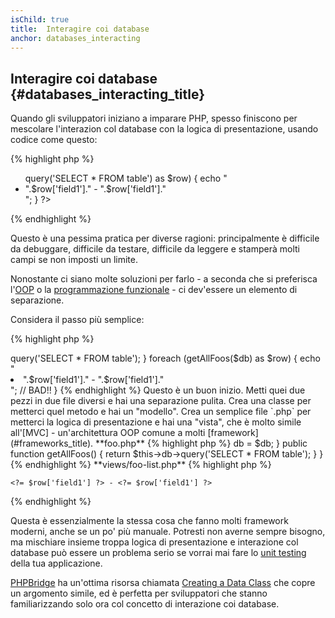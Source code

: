 ```yaml
---
isChild: true
title:  Interagire coi database
anchor: databases_interacting
---
```


## Interagire coi database {#databases_interacting_title}

Quando gli sviluppatori iniziano a imparare PHP, spesso finiscono per mescolare l'interazion col database con la logica
di presentazione, usando codice come questo:

{% highlight php %}
<ul>
<?php
foreach ($db->query('SELECT * FROM table') as $row) {
    echo "<li>".$row['field1']." - ".$row['field1']."</li>";
}
?>
</ul>
{% endhighlight %}

Questo è una pessima pratica per diverse ragioni: principalmente è difficile da debuggare, difficile da testare,
difficile da leggere e stamperà molti campi se non imposti un limite.

Nonostante ci siano molte soluzioni per farlo - a seconda che si preferisca l'[OOP](/#object-oriented-programming) o la
[programmazione funzionale](/#functional-programming) - ci dev'essere un elemento di separazione.

Considera il passo più semplice:

{% highlight php %}
<?php
function getAllFoos($db) {
    return $db->query('SELECT * FROM table');
}

foreach (getAllFoos($db) as $row) {
    echo "<li>".$row['field1']." - ".$row['field1']."</li>"; // BAD!!
}
{% endhighlight %}

Questo è un buon inizio. Metti quei due pezzi in due file diversi e hai una separazione pulita.

Crea una classe per metterci quel metodo e hai un "modello". Crea un semplice file `.php` per metterci la logica di
presentazione e hai una "vista", che è molto simile all'[MVC] - un'architettura OOP comune a molti
[framework](#frameworks_title).

**foo.php**

{% highlight php %}
<?php

$db = new PDO('mysql:host=localhost;dbname=testdb;charset=utf8', 'username', 'password');

// Rendi disponibile il tuo modello
include 'models/FooModel.php';

// Crea un'istanza
$fooList = new FooModel($db);

// Mostra una vista
include 'views/foo-list.php';
{% endhighlight %}


**models/FooModel.php**

{% highlight php %}
<?php
class Foo()
{
    protected $db;

    public function __construct(PDO $db)
    {
        $this->db = $db;
    }

    public function getAllFoos() {
        return $this->db->query('SELECT * FROM table');
    }
}
{% endhighlight %}

**views/foo-list.php**

{% highlight php %}
<?php foreach ($fooList as $row): ?>
    <?= $row['field1'] ?> - <?= $row['field1'] ?>
<?php endforeach ?>
{% endhighlight %}

Questa è essenzialmente la stessa cosa che fanno molti framework moderni, anche se un po' più manuale. Potresti non
averne sempre bisogno, ma mischiare insieme troppa logica di presentazione e interazione col database può essere un
problema serio se vorrai mai fare lo [unit testing](/#unit-testing) della tua applicazione.

[PHPBridge] ha un'ottima risorsa chiamata [Creating a Data Class] che copre un argomento simile, ed è perfetta per
sviluppatori che stanno familiarizzando solo ora col concetto di interazione coi database.

[MVC]: http://code.tutsplus.com/tutorials/mvc-for-noobs--net-10488
[PHPBridge]: http://phpbridge.org/
[Creating a Data Class]: http://phpbridge.org/intro-to-php/creating_a_data_class
